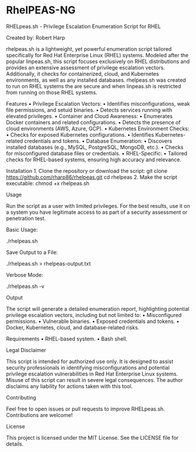 # RhelPEAS-NG
RHELpeas.sh - Privilege Escalation Enumeration Script for RHEL

Created by: Robert Harp

rhelpeas.sh is a lightweight, yet powerful enumeration script tailored specifically for Red Hat Enterprise Linux (RHEL) systems. Modeled after the popular linpeas.sh, this script focuses exclusively on RHEL distributions and provides an extensive assessment of privilege escalation vectors. Additionally, it checks for containerized, cloud, and Kubernetes environments, as well as any installed databases. rhelpeas.sh was created to run on RHEL systems the are secure and when linpeas.sh is restricted from running on those RHEL systems. 

Features
	•	Privilege Escalation Vectors:
	•	Identifies misconfigurations, weak file permissions, and setuid binaries.
	•	Detects services running with elevated privileges.
	•	Container and Cloud Awareness:
	•	Enumerates Docker containers and related configurations.
	•	Detects the presence of cloud environments (AWS, Azure, GCP).
	•	Kubernetes Environment Checks:
	•	Checks for exposed Kubernetes configurations.
	•	Identifies Kubernetes-related credentials and tokens.
	•	Database Enumeration:
	•	Discovers installed databases (e.g., MySQL, PostgreSQL, MongoDB, etc.).
	•	Checks for misconfigured database files or credentials.
	•	RHEL-Specific:
	•	Tailored checks for RHEL-based systems, ensuring high accuracy and relevance.

Installation
	1.	Clone the repository or download the script:
 	git clone https://github.com/rharp86/rhelpeas.git
  	cd rhelpeas
	2.	Make the script executable:
 	chmod +x rhelpeas.sh

Usage

Run the script as a user with limited privileges. For the best results, use it on a system you have legitimate access to as part of a security assessment or penetration test.

Basic Usage:

./rhelpeas.sh

Save Output to a File:

./rhelpeas.sh > rhelpeas-output.txt

Verbose Mode:

./rhelpeas.sh -v

Output

The script will generate a detailed enumeration report, highlighting potential privilege escalation vectors, including but not limited to:
	•	Misconfigured permissions.
	•	Vulnerable binaries.
	•	Exposed credentials and tokens.
	•	Docker, Kubernetes, cloud, and database-related risks.

Requirements
	•	RHEL-based system.
	•	Bash shell.

Legal Disclaimer

This script is intended for authorized use only. It is designed to assist security professionals in identifying misconfigurations and potential privilege escalation vulnerabilities in Red Hat Enterprise Linux systems. Misuse of this script can result in severe legal consequences. The author disclaims any liability for actions taken with this tool.

Contributing

Feel free to open issues or pull requests to improve RHELpeas.sh. Contributions are welcome!

License

This project is licensed under the MIT License. See the LICENSE file for details.

